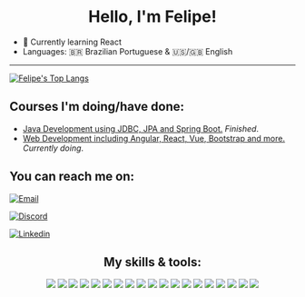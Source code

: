 <h1 align='center'>Hello, I'm Felipe!</h1>

- :book: Currently learning React
- Languages: :brazil: Brazilian Portuguese & :us:/:uk: English

---
[![Felipe's Top Langs](https://github-readme-stats.vercel.app/api/top-langs/?username=felipeflohr&langs_count=10&theme=dark&layout=compact)](https://github.com/felipeflohr/github-readme-stats)

## Courses I'm doing/have done:
- [Java Development using JDBC, JPA and Spring Boot.](https://github.com/FelipeFlohr/curso-cod3r-java) *Finished*.
- [Web Development including Angular, React, Vue, Bootstrap and more.](https://github.com/FelipeFlohr/curso-cod3r-webmoderno) *Currently doing*.

## You can reach me on:
[![Email](https://img.shields.io/badge/Gmail-D14836?style=for-the-badge&logo=gmail&logoColor=white)](mailto:felipeflohrlol@gmail.com)

[![Discord](https://img.shields.io/badge/Discord-7289DA?style=for-the-badge&logo=discord&logoColor=white)](http://discordapp.com/users/255153484565970944)

[![Linkedin](https://img.shields.io/badge/LinkedIn-0077B5?style=for-the-badge&logo=linkedin&logoColor=white)](https://www.linkedin.com/in/felipe-matheus-flohr/)

<h2 align="center"> My skills & tools: </h2>

<div align="center">
    <img src="https://img.shields.io/badge/Python-3776AB?style=for-the-badge&logo=python&logoColor=white"/>
    <img src="https://img.shields.io/badge/Java-ED8B00?style=for-the-badge&logo=java&logoColor=white"/>
    <img src="https://img.shields.io/badge/Spring-6DB33F?style=for-the-badge&logo=spring&logoColor=white"/>
    <img src="https://img.shields.io/badge/MySQL-00000F?style=for-the-badge&logo=mysql&logoColor=white"/>
    <img src="https://img.shields.io/badge/Microsoft_SQL_Server-CC2927?style=for-the-badge&logo=microsoft-sql-server&logoColor=white"/>
    <img src="https://img.shields.io/badge/Postman-FF6C37?style=for-the-badge&logo=Postman&logoColor=white"/>
    <img src="https://img.shields.io/badge/Selenium-43B02A?style=for-the-badge&logo=Selenium&logoColor=white"/>
    <img src="https://img.shields.io/badge/Hibernate-59666C?style=for-the-badge&logo=Hibernate&logoColor=white"/>
    <img src="https://img.shields.io/badge/GIT-E44C30?style=for-the-badge&logo=git&logoColor=white"/>
    <img src="https://img.shields.io/badge/HTML5-E34F26?style=for-the-badge&logo=html5&logoColor=white"/>
    <img src="https://img.shields.io/badge/CSS3-1572B6?style=for-the-badge&logo=css3&logoColor=white"/>
    <img src="https://img.shields.io/badge/JavaScript-323330?style=for-the-badge&logo=javascript&logoColor=F7DF1E"/>
    <img src="https://img.shields.io/badge/TypeScript-007ACC?style=for-the-badge&logo=typescript&logoColor=white"/>
    <img src="https://img.shields.io/badge/Docker-2CA5E0?style=for-the-badge&logo=docker&logoColor=white"/>
    <img src="https://img.shields.io/badge/Node.js-43853D?style=for-the-badge&logo=node.js&logoColor=white"/>
    <img src="https://img.shields.io/badge/Sass-CC6699?style=for-the-badge&logo=sass&logoColor=white"/>
    <img src="https://img.shields.io/badge/Bootstrap-563D7C?style=for-the-badge&logo=bootstrap&logoColor=white"/>
    <img src="https://img.shields.io/badge/Gulp-CF4647?style=for-the-badge&logo=gulp&logoColor=white"/>
    <img src="https://img.shields.io/badge/Webpack-8DD6F9?style=for-the-badge&logo=Webpack&logoColor=white"/>
</div>
